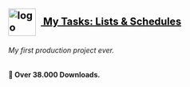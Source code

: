 <h1 id="logo"><a href="https://play.google.com/store/apps/details?id=com.stefanoskouzounis.mytasks" style= "color: black; font-size: 20px;"><img src="https://play-lh.googleusercontent.com/LuO3dPW1JXdKJZdS2mFeewDUGns0reppYDrEUyF0Rmudt6SRjh7ATApd928aEpGovjM=w240-h480-rw" alt="logo" style="width:55px; padding-right:2%; border-radius: 100;" align= "center"/> My Tasks: Lists & Schedules</a></h1>

###### My first production project ever.

**🏅 Over 38.000 Downloads.**

